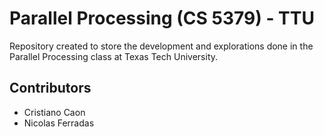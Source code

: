 # Parallel Processing (CS 5379) - TTU

Repository created to store the development and explorations done in the Parallel Processing class at Texas Tech University.

## Contributors

- Cristiano Caon
- Nicolas Ferradas
